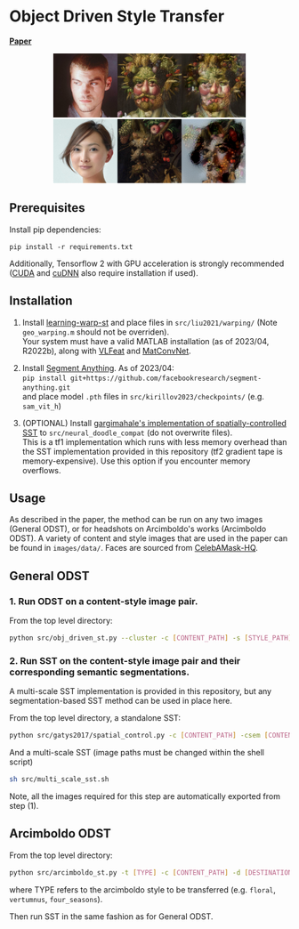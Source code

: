 # Object Driven Style Transfer

[<b>Paper</b>](https://github.com/Skittss/object_driven_st/blob/master/objects%20as%20semantics%20in%20style%20transfer.pdf)

<div align='center'>
  <img src='images/examples/Arcimboldo_Transfer.png' height="115px">
  <img src='images/examples/Arcimboldo_Transfer2.png' height="115px">
</div>

## Prerequisites

Install pip dependencies:
```
pip install -r requirements.txt
``` 
Additionally, Tensorflow 2 with GPU acceleration is strongly recommended ([CUDA](https://developer.nvidia.com/cuda-downloads) and [cuDNN](https://developer.nvidia.com/cudnn) also require installation if used).

## Installation

1. Install [learning-warp-st](https://github.com/xch-liu/learning-warp-st) and place files in `src/liu2021/warping/` (Note `geo_warping.m` should not be overriden).\
Your system must have a valid MATLAB installation (as of 2023/04, R2022b), along with [VLFeat](http://www.vlfeat.org/) and [MatConvNet](http://www.vlfeat.org/matconvnet/).

2. Install [Segment Anything](https://github.com/facebookresearch/segment-anything). As of 2023/04:\
```pip install git+https://github.com/facebookresearch/segment-anything.git```\
and place model `.pth` files in `src/kirillov2023/checkpoints/` (e.g. `sam_vit_h`)

3. (OPTIONAL) Install [gargimahale's implementation of spatially-controlled SST](https://github.com/gargimahale/Doodle) to `src/neural_doodle_compat` (do not overwrite files).\
 This is a tf1 implementation which runs with less memory overhead than the SST implementation provided in this repository (tf2 gradient tape is memory-expensive). Use this option if you encounter memory overflows.

## Usage

As described in the paper, the method can be run on any two images (General ODST), or for headshots on Arcimboldo's works (Arcimboldo ODST). A variety of content and style images that are used in the paper can be found in `images/data/`. Faces are sourced from [CelebAMask-HQ](https://github.com/switchablenorms/CelebAMask-HQ). 

## General ODST
### 1. Run ODST on a content-style image pair.
From the top level directory:
```sh
python src/obj_driven_st.py --cluster -c [CONTENT_PATH] -s [STYLE_PATH] -d [DESTINATION]
```

### 2. Run SST on the content-style image pair and their corresponding semantic segmentations.
A multi-scale SST implementation is provided in this repository, but any segmentation-based SST method can be used in place here.

From the top level directory, a standalone SST:
```sh
python src/gatys2017/spatial_control.py -c [CONTENT_PATH] -csem [CONTENT_SEM_PATH] -s [STYLE_PATH] -ssem [STYLE_SEM_PATH] -d [DESTINATION]
```

And a multi-scale SST (image paths must be changed within the shell script)
```sh
sh src/multi_scale_sst.sh
```
Note, all the images required for this step are automatically exported from step (1). 

## Arcimboldo ODST
From the top level directory:
```sh
python src/arcimboldo_st.py -t [TYPE] -c [CONTENT_PATH] -d [DESTINATION]
```
where TYPE refers to the arcimboldo style to be transferred (e.g. `floral`, `vertumnus`, `four_seasons`).

Then run SST in the same fashion as for General ODST.
